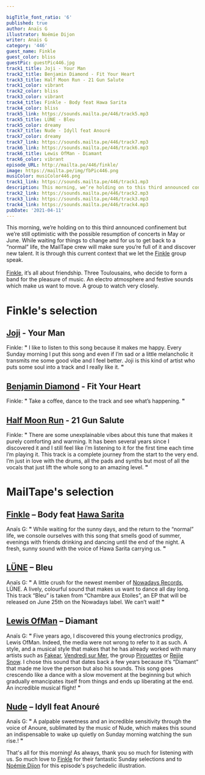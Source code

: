 ```yaml
---

bigTitle_font_ratio: '6'
published: true
author: Anaïs G
illustrator: Noémie Dijon
writer: Anaïs G
category: '446'
guest_name: Finkle
guest_color: bliss
guestPic: guestPic446.jpg
track1_title: Joji - Your Man
track2_title: Benjamin Diamond - Fit Your Heart
track3_title: Half Moon Run - 21 Gun Salute
track1_color: vibrant
track2_color: bliss
track3_color: vibrant
track4_title: Finkle - Body feat Hawa Sarita
track4_color: bliss
track5_link: https://sounds.mailta.pe/446/track5.mp3
track5_title: LÜNE - Bleu
track5_color: dreamy
track7_title: Nude - Idyll feat Anouré
track7_color: dreamy
track7_link: https://sounds.mailta.pe/446/track7.mp3
track6_link: https://sounds.mailta.pe/446/track6.mp3
track6_title: Lewis OfMan - Diamant
track6_color: vibrant
episode_URL: http://mailta.pe/446/finkle/
image: https://mailta.pe/img/fbPic446.png
musiColor: musiColor446.png
track1_link: https://sounds.mailta.pe/446/track1.mp3
description: This morning, we’re holding on to this third announced confinement but we’re still optimistic with the possible resumption of concerts in May or June. While waiting for things to change and for us to get back to a “normal” life, the MailTape crew will make sure you’re full of it and discover new talent. It is through this current context that we let the Finkle group speak.
track2_link: https://sounds.mailta.pe/446/track2.mp3
track3_link: https://sounds.mailta.pe/446/track3.mp3
track4_link: https://sounds.mailta.pe/446/track4.mp3
pubDate: '2021-04-11'
---
```


This morning, we’re holding on to this third announced confinement but we’re still optimistic with the possible resumption of concerts in May or June. While waiting for things to change and for us to get back to a “normal” life, the MailTape crew will make sure you’re full of it and discover new talent. It is through this current context that we let the [Finkle](https://www.facebook.com/wearefinkle/) group speak.
<br><br>
[Finkle](https://alterk.lnk.to/FinkleTwoSouls), it’s all about friendship. Three Toulousains, who decide to form a band for the pleasure of music. An electro atmosphere and festive sounds which make us want to move. A group to watch very closely.


# Finkle's selection

## [Joji](https://soundcloud.com/jojiofficial) - Your Man 
Finkle: **"** I like to listen to this song because it makes me happy. Every Sunday morning I put this song and even if I’m sad or a little melancholic it transmits me some good vibe and I feel better. Joji is this kind of artist who puts some soul into a track and I really like it. **"** 

## [Benjamin Diamond](https://soundcloud.com/benjamin-diamond) - Fit Your Heart 
Finkle: **"** Take a coffee, dance to the track and see what’s happening. **"** 

## [Half Moon Run](https://soundcloud.com/halfmoonrun) - 21 Gun Salute
Finkle: **"** There are some unexplainable vibes about this tune that makes it purely comforting and warming. It has been several years since I discovered it and I still feel like i’m listening to it for the first time each time I’m playing it. This track is a complete journey from the start to the very end. I’m just in love with the drums, all the pads and synths but most of all the vocals that just lift the whole song to an amazing level. **"** 

# MailTape's selection

## [Finkle](https://www.facebook.com/wearefinkle/) – Body feat [Hawa Sarita](https://www.facebook.com/hawasaritamusic/)
Anaïs G: **"** While waiting for the sunny days, and the return to the “normal” life, we console ourselves with this song that smells good of summer, evenings with friends drinking and dancing until the end of the night. A fresh, sunny sound with the voice of Hawa Sarita carrying us. **"** 

## [LÜNE](https://soundcloud.com/lunemusique) – Bleu
Anaïs G: **"** A little crush for the newest member of [Nowadays Records](https://soundcloud.com/nowadays-records), LÜNE. A lively, colourful sound that makes us want to dance all day long. This track “Bleu” is taken from “Chambre aux Etoiles”, an EP that will be released on June 25th on the Nowadays label. We can’t wait! **"** 

## [Lewis OfMan](https://soundcloud.com/lewis-ofman) – Diamant
Anaïs G: **"** Five years ago, I discovered this young electronics prodigy, Lewis OfMan. Indeed, the media were not wrong to refer to it as such. A style, and a musical style that makes that he has already worked with many artists such as [Fakear](https://soundcloud.com/fakear), [Vendredi sur Mer](https://soundcloud.com/vendredisurmer), the group [Pirouettes](http://thepirouettes.fr/) or [Rejjie Snow](https://www.facebook.com/RejjieSnow/). I chose this sound that dates back a few years because it’s “Diamant” that made me love the person but also his sounds. This song goes crescendo like a dance with a slow movement at the beginning but which gradually emancipates itself from things and ends up liberating at the end. An incredible musical flight! **"** 

## [Nude](https://nudemusique.com/) – Idyll feat Anouré
Anaïs G: **"** A palpable sweetness and an incredible sensitivity through the voice of Anoure, sublimated by the music of Nude, which makes this sound an indispensable to wake up quietly on Sunday morning watching the sun rise.! **"** 

That's all for this morning! As always, thank you so much for listening with us. So much love to  [Finkle](https://www.facebook.com/wearefinkle/) for their fantastic Sunday selections and to [Noémie Dijon](https://noemiedijon.tumblr.com/tagged/illustration) for this episode's psychedelic illustration.
